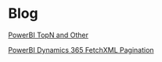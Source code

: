 # Blog

[PowerBI TopN and Other](TopNAndOther/TopNAndOther.md)

[PowerBI Dynamics 365 FetchXML Pagination](Dyn365Pagination.md)